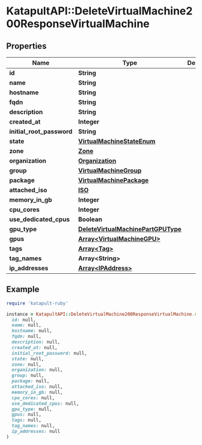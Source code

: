 # KatapultAPI::DeleteVirtualMachine200ResponseVirtualMachine

## Properties

| Name | Type | Description | Notes |
| ---- | ---- | ----------- | ----- |
| **id** | **String** |  | [optional] |
| **name** | **String** |  | [optional] |
| **hostname** | **String** |  | [optional] |
| **fqdn** | **String** |  | [optional] |
| **description** | **String** |  | [optional] |
| **created_at** | **Integer** |  | [optional] |
| **initial_root_password** | **String** |  | [optional] |
| **state** | [**VirtualMachineStateEnum**](VirtualMachineStateEnum.md) |  | [optional] |
| **zone** | [**Zone**](Zone.md) |  | [optional] |
| **organization** | [**Organization**](Organization.md) |  | [optional] |
| **group** | [**VirtualMachineGroup**](VirtualMachineGroup.md) |  | [optional] |
| **package** | [**VirtualMachinePackage**](VirtualMachinePackage.md) |  | [optional] |
| **attached_iso** | [**ISO**](ISO.md) |  | [optional] |
| **memory_in_gb** | **Integer** |  | [optional] |
| **cpu_cores** | **Integer** |  | [optional] |
| **use_dedicated_cpus** | **Boolean** |  | [optional] |
| **gpu_type** | [**DeleteVirtualMachinePartGPUType**](DeleteVirtualMachinePartGPUType.md) |  | [optional] |
| **gpus** | [**Array&lt;VirtualMachineGPU&gt;**](VirtualMachineGPU.md) |  | [optional] |
| **tags** | [**Array&lt;Tag&gt;**](Tag.md) |  | [optional] |
| **tag_names** | **Array&lt;String&gt;** |  | [optional] |
| **ip_addresses** | [**Array&lt;IPAddress&gt;**](IPAddress.md) |  | [optional] |

## Example

```ruby
require 'katapult-ruby'

instance = KatapultAPI::DeleteVirtualMachine200ResponseVirtualMachine.new(
  id: null,
  name: null,
  hostname: null,
  fqdn: null,
  description: null,
  created_at: null,
  initial_root_password: null,
  state: null,
  zone: null,
  organization: null,
  group: null,
  package: null,
  attached_iso: null,
  memory_in_gb: null,
  cpu_cores: null,
  use_dedicated_cpus: null,
  gpu_type: null,
  gpus: null,
  tags: null,
  tag_names: null,
  ip_addresses: null
)
```

